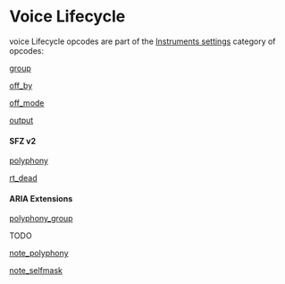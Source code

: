 ---
---
# Voice Lifecycle

voice Lifecycle opcodes are part of the [Instruments settings](/categories/instrument_settings)
category of opcodes:

[group](/opcodes/sfz_1/group)

[off_by](/opcodes/sfz_1/off_by)

[off_mode](/opcodes/sfz_1/off_mode)

[output](/opcodes/sfz_1/output)

#### SFZ v2

[polyphony](/opcodes/sfz_2/polyphony)

[rt_dead](/opcodes/sfz_2/rt_dead)

#### ARIA Extensions

[polyphony_group](/opcodes/aria/polyphony_group)

TODO

[note_polyphony](/opcodes/)

[note_selfmask](/opcodes/)
